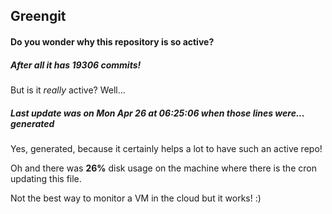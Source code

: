 ## Greengit

#### Do you wonder why this repository is so active?

##### After all it has 19306 commits!

But is it *really* active? Well...

##### Last update was on Mon Apr 26 at 06:25:06 when those lines were... generated

Yes, generated, because it certainly helps a lot to have such an active repo!

Oh and there was **26%** disk usage on the machine
where there is the cron updating this file.

Not the best way to monitor a VM in the cloud but it works! :)
